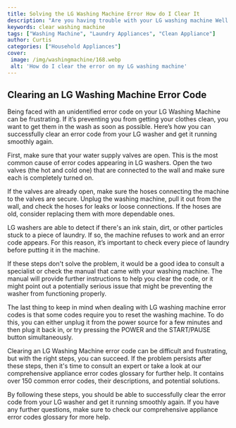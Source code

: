 ```yaml
---
title: Solving the LG Washing Machine Error How do I Clear It
description: "Are you having trouble with your LG washing machine Well give you the solution Find out how to identify and troubleshoot errors as well as how to clear them and prevent them from occurring in the future"
keywords: clear washing machine
tags: ["Washing Machine", "Laundry Appliances", "Clean Appliance"]
author: Curtis
categories: ["Household Appliances"]
cover: 
 image: /img/washingmachine/168.webp
 alt: 'How do I clear the error on my LG washing machine'
---
```

## Clearing an LG Washing Machine Error Code
Being faced with an unidentified error code on your LG Washing Machine can be frustrating. If it’s preventing you from getting your clothes clean, you want to get them in the wash as soon as possible. Here’s how you can successfully clear an error code from your LG washer and get it running smoothly again.

First, make sure that your water supply valves are open. This is the most common cause of error codes appearing in LG washers. Open the two valves (the hot and cold one) that are connected to the wall and make sure each is completely turned on.

If the valves are already open, make sure the hoses connecting the machine to the valves are secure. Unplug the washing machine, pull it out from the wall, and check the hoses for leaks or loose connections. If the hoses are old, consider replacing them with more dependable ones.

LG washers are able to detect if there's an ink stain, dirt, or other particles stuck to a piece of laundry. If so, the machine refuses to work and an error code appears. For this reason, it’s important to check every piece of laundry before putting it in the machine.

If these steps don't solve the problem, it would be a good idea to consult a specialist or check the manual that came with your washing machine. The manual will provide further instructions to help you clear the code, or it might point out a potentially serious issue that might be preventing the washer from functioning properly.

The last thing to keep in mind when dealing with LG washing machine error codes is that some codes require you to reset the washing machine. To do this, you can either unplug it from the power source for a few minutes and then plug it back in, or try pressing the POWER and the START/PAUSE button simultaneously.

Clearing an LG Washing Machine error code can be difficult and frustrating, but with the right steps, you can succeed. If the problem persists after these steps, then it's time to consult an expert or take a look at our comprehensive appliance error codes glossary for further help. It contains over 150 common error codes, their descriptions, and potential solutions. 
 
By following these steps, you should be able to successfully clear the error code from your LG washer and get it running smoothly again. If you have any further questions, make sure to check our comprehensive appliance error codes glossary for more help.
